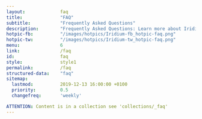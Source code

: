 ```yaml
---
layout:				faq
title:				"FAQ"
subtitle:			"Frequently Asked Questions"
description:		"Frequently Asked Questions: Learn more about Iridium Browser and its features such as updating the browser, synching bookmarks, default search engine, audio/video player, extensions and add ons, etc."
hotpic-fb:			"/images/hotpics/Iridium-fb_hotpic-faq.png"
hotpic-tw:			"/images/hotpics/Iridium-tw_hotpic-faq.png"
menu:				6
link:				/faq
id:					faq
style:				style1
permalink:			/faq
structured-data:	"faq"
sitemap:
  lastmod:			2019-12-13 16:00:00 +0100
  priority:			0.5
  changefreq:		'weekly'

ATTENTION: Content is in a collection see 'collections/_faq'
---
```

